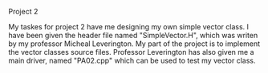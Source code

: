 Project 2

My taskes for project 2 have me designing my own simple vector class. I have been given the header file named "SimpleVector.H", which was writen by my professor Micheal Leverington. My part of the project is to implement the vector classes source files. Professor Leverington has also given me a main driver, named "PA02.cpp" which can be used to test my vector class.
